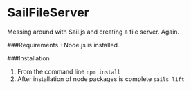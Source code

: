 # SailFileServer
Messing around with Sail.js and creating a file server. Again.

###Requirements
+Node.js is installed.

###Installation

1. From the command line `npm install`
2. After installation of node packages is complete `sails lift`

